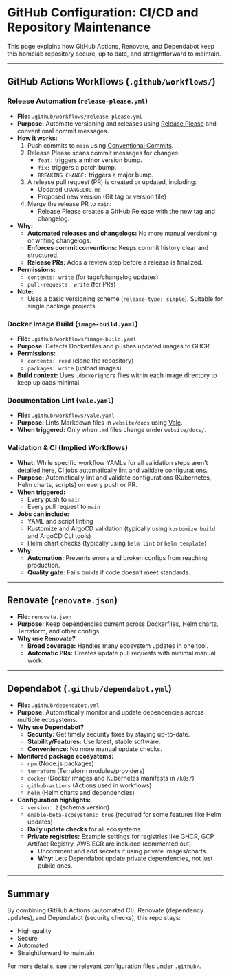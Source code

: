 # GitHub Configuration: CI/CD and Repository Maintenance

This page explains how GitHub Actions, Renovate, and Dependabot keep this homelab repository secure, up to date, and straightforward to maintain.

---

## GitHub Actions Workflows (`.github/workflows/`)

### Release Automation (`release-please.yml`)

- **File:** `.github/workflows/release-please.yml`
- **Purpose:** Automate versioning and releases using [Release Please](https://github.com/googleapis/release-please-action) and conventional commit messages.
- **How it works:**
  1. Push commits to `main` using [Conventional Commits](https://www.conventionalcommits.org/).
  2. Release Please scans commit messages for changes:
     - `feat:` triggers a minor version bump.
     - `fix:` triggers a patch bump.
     - `BREAKING CHANGE:` triggers a major bump.
  3. A release pull request (PR) is created or updated, including:
     - Updated `CHANGELOG.md`
     - Proposed new version (Git tag or version file)
  4. Merge the release PR to `main`:
     - Release Please creates a GitHub Release with the new tag and changelog.
- **Why:**
  - **Automated releases and changelogs:** No more manual versioning or writing changelogs.
  - **Enforces commit conventions:** Keeps commit history clear and structured.
  - **Release PRs:** Adds a review step before a release is finalized.
- **Permissions:**
  - `contents: write` (for tags/changelog updates)
  - `pull-requests: write` (for PRs)
- **Note:**
  - Uses a basic versioning scheme (`release-type: simple`). Suitable for single package projects.

### Docker Image Build (`image-build.yaml`)

- **File:** `.github/workflows/image-build.yaml`
- **Purpose:** Detects Dockerfiles and pushes updated images to GHCR.
- **Permissions:**
  - `contents: read` (clone the repository)
  - `packages: write` (upload images)
- **Build context:** Uses `.dockerignore` files within each image directory to keep uploads minimal.

### Documentation Lint (`vale.yaml`)

- **File:** `.github/workflows/vale.yaml`
- **Purpose:** Lints Markdown files in `website/docs` using [Vale](https://vale.sh/).
- **When triggered:** Only when `.md` files change under `website/docs/`.

### Validation & CI (Implied Workflows)

- **What:** While specific workflow YAMLs for all validation steps aren't detailed here, CI jobs automatically lint and validate configurations.
- **Purpose:** Automatically lint and validate configurations (Kubernetes, Helm charts, scripts) on every push or PR.
- **When triggered:**
  - Every push to `main`
  - Every pull request to `main`
- **Jobs can include:**
  - YAML and script linting
  - Kustomize and ArgoCD validation (typically using `kustomize build` and ArgoCD CLI tools)
  - Helm chart checks (typically using `helm lint` or `helm template`)
- **Why:**
  - **Automation:** Prevents errors and broken configs from reaching production.
  - **Quality gate:** Fails builds if code doesn’t meet standards.

---

## Renovate (`renovate.json`)

- **File:** `renovate.json`
- **Purpose:** Keep dependencies current across Dockerfiles, Helm charts, Terraform, and other configs.
- **Why use Renovate?**
  - **Broad coverage:** Handles many ecosystem updates in one tool.
  - **Automatic PRs:** Creates update pull requests with minimal manual work.

---

## Dependabot (`.github/dependabot.yml`)

- **File:** `.github/dependabot.yml`
- **Purpose:** Automatically monitor and update dependencies across multiple ecosystems.
- **Why use Dependabot?**
  - **Security:** Get timely security fixes by staying up-to-date.
  - **Stability/Features:** Use latest, stable software.
  - **Convenience:** No more manual update checks.
- **Monitored package ecosystems:**
  - `npm` (Node.js packages)
  - `terraform` (Terraform modules/providers)
  - `docker` (Docker images and Kubernetes manifests in `/k8s/`)
  - `github-actions` (Actions used in workflows)
  - `helm` (Helm charts and dependencies)
- **Configuration highlights:**
  - `version: 2` (schema version)
  - `enable-beta-ecosystems: true` (required for some features like Helm updates)
  - **Daily update checks** for all ecosystems
  - **Private registries:** Example settings for registries like GHCR, GCP Artifact Registry, AWS ECR are included (commented out).
    - Uncomment and add secrets if using private images/charts.
    - **Why:** Lets Dependabot update private dependencies, not just public ones.

---


## Summary

By combining GitHub Actions (automated CI), Renovate (dependency updates), and Dependabot (security checks), this repo stays:

- High quality
- Secure
- Automated
- Straightforward to maintain

For more details, see the relevant configuration files under `.github/`.
